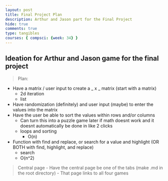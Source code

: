 ```yaml
---
layout: post
title: Final Project Plan
description: Arthur and Jason part for the Final Project
hide: true
comments: true
type: tangibles
courses: { compsci: {week: 34} }
---
```


## Ideation for Arthur and Jason game for the final project
> Plan:
- Have a matrix / user input to create a _ x _ matrix (start with a matrix)
    - 2d iteration
    - list
- Have randomization (definitely) and user input (maybe) to enter the values into the matrix
- Have the user be able to sort the values within rows and/or columns
    - Can turn this into a puzzle game later if math doesnt work and it doesnt automatically be done in like 2 clicks
    - loops and sorting
        - O(n)
- Function with find and replace, or search for a value and highlight (OR BOTH with find, highlight, and replace)
    - search
    - O(n^2)
> Central page
    - Have the central page be one of the tabs (make .md in the root directory)
    - That page links to all four games